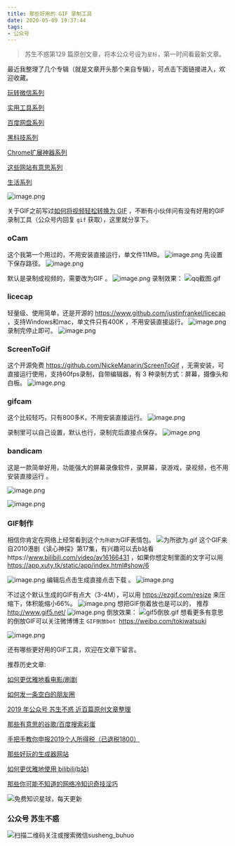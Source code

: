 ```yaml
---
title: 那些好用的 GIF 录制工具
date: 2020-05-09 19:37:44
tags:
- 公众号
---
```

> 苏生不惑第129 篇原创文章，将本公众号设为`星标`，第一时间看最新文章。

最近我整理了几个专辑（就是文章开头那个来自专辑），可点击下面链接进入，欢迎收藏。

[玩转微信系列](https://mp.weixin.qq.com/mp/appmsgalbum?action=getalbum&album_id=1319703220939456512&__biz=MzIyMjg2ODExMA==#wechat_redirect)

[实用工具系列](https://mp.weixin.qq.com/mp/appmsgalbum?action=getalbum&album_id=1319695030503931905&__biz=MzIyMjg2ODExMA==#wechat_redirect)

[百度网盘系列](https://mp.weixin.qq.com/mp/appmsgalbum?action=getalbum&album_id=1319689299658604545&__biz=MzIyMjg2ODExMA==#wechat_redirect)

[黑科技系列](https://mp.weixin.qq.com/mp/appmsgalbum?action=getalbum&album_id=1319680810974511105&__biz=MzIyMjg2ODExMA==#wechat_redirect)

[Chrome扩展神器系列](https://mp.weixin.qq.com/mp/appmsgalbum?action=getalbum&album_id=1319685403368292353&__biz=MzIyMjg2ODExMA==#wechat_redirect)

 [这些网站有意思系列](https://mp.weixin.qq.com/mp/appmsgalbum?action=getalbum&album_id=1319683982690418688&__biz=MzIyMjg2ODExMA==#wechat_redirect) 

[生活系列](https://mp.weixin.qq.com/mp/appmsgalbum?action=getalbum&album_id=1319700560609869824&__biz=MzIyMjg2ODExMA==#wechat_redirect)

![image.png](https://upload-images.jianshu.io/upload_images/23152173-1e2a5ff5e0ff3538.png?imageMogr2/auto-orient/strip%7CimageView2/2/w/1240)


关于GIF之前写过[如何将视频轻松转换为 GIF](https://mp.weixin.qq.com/s/bGcMIz0dOoDe3quo5G0-Ug)  ，不断有小伙伴问有没有好用的GIF录制工具（公众号内回复 `gif`  获取），这里就分享下。
 
 
### oCam 
这个我第一个用过的，不用安装直接运行，单文件11MB。
![image.png](https://upload-images.jianshu.io/upload_images/23152173-d527575b7bb8e697.png?imageMogr2/auto-orient/strip%7CimageView2/2/w/1240)
先设置下保存路径。
![image.png](https://upload-images.jianshu.io/upload_images/23152173-4949c8726c6a4e49.png?imageMogr2/auto-orient/strip%7CimageView2/2/w/1240)

默认是录制成视频的，需要改为GIF 。
![image.png](https://upload-images.jianshu.io/upload_images/23152173-da853cc32f76ba52.png?imageMogr2/auto-orient/strip%7CimageView2/2/w/1240)
录制效果：
![qq截图.gif](https://upload-images.jianshu.io/upload_images/17817191-cd017e398d9e5bcb.gif?imageMogr2/auto-orient/strip)
### licecap
轻量级、使用简单，还是开源的 https://www.github.com/justinfrankel/licecap  ，支持Windows和mac，单文件只有400K ，不用安装直接运行。
![image.png](https://upload-images.jianshu.io/upload_images/23152173-5e3fb6221321be0e.png?imageMogr2/auto-orient/strip%7CimageView2/2/w/1240)
录制完停止即可。
![image.png](https://upload-images.jianshu.io/upload_images/23152173-591ead095d18ae0a.png?imageMogr2/auto-orient/strip%7CimageView2/2/w/1240)

### ScreenToGif
这个开源免费
https://github.com/NickeManarin/ScreenToGif  ，无需安装，可直接运行使用，支持60fps录制，自带编辑器，有 3 种录制方式：屏幕，摄像头和白板。
![image.png](https://upload-images.jianshu.io/upload_images/23152173-a19bbe55ffcad3ea.png?imageMogr2/auto-orient/strip%7CimageView2/2/w/1240)

### gifcam
这个比较轻巧，只有800多K，不用安装直接运行。
![image.png](https://upload-images.jianshu.io/upload_images/23152173-0c125e01a747c9da.png?imageMogr2/auto-orient/strip%7CimageView2/2/w/1240)

录制里可以自己设置，默认也行，录制完后直接点保存。
![image.png](https://upload-images.jianshu.io/upload_images/23152173-32e7d48264325353.png?imageMogr2/auto-orient/strip%7CimageView2/2/w/1240)
### bandicam
这是一款简单好用，功能强大的屏幕录像软件，录屏幕，录游戏，录视频，也不用安装直接运行 。

![image.png](https://upload-images.jianshu.io/upload_images/23152173-03a27b112f013eb4.png?imageMogr2/auto-orient/strip%7CimageView2/2/w/1240)

![image.png](https://upload-images.jianshu.io/upload_images/23152173-a37872555cc9f03f.png?imageMogr2/auto-orient/strip%7CimageView2/2/w/1240)

### GIF制作
相信你肯定在网络上经常看到这个`为所欲为`GIF表情包。
![为所欲为.gif](https://upload-images.jianshu.io/upload_images/17817191-f528f460449e710e.gif?imageMogr2/auto-orient/strip)
 这个GIF来自2010港剧《读心神探》第17集，有兴趣可以去b站看https://www.bilibili.com/video/av16166431 ，如果你想定制里面的文字可以用 https://app.xuty.tk/static/app/index.html#show/6  

![image.png](https://upload-images.jianshu.io/upload_images/23152173-880d4ef552c44a04.png?imageMogr2/auto-orient/strip%7CimageView2/2/w/1240)
编辑后点击生成直接点击下载 。
![image.png](https://upload-images.jianshu.io/upload_images/23152173-4f9a951989646426.png?imageMogr2/auto-orient/strip%7CimageView2/2/w/1240)

不过这个默认生成的GIF有点大（3-4M），可以用 https://ezgif.com/resize 来压缩下，体积能缩小66%。
![image.png](https://upload-images.jianshu.io/upload_images/17817191-d573a6272858b701.png?imageMogr2/auto-orient/strip%7CimageView2/2/w/1240)
想把GIF倒着放也是可以的， 推荐 http://www.gif5.net/
![image.png](https://upload-images.jianshu.io/upload_images/23152173-dee16b9644715578.png?imageMogr2/auto-orient/strip%7CimageView2/2/w/1240)
倒放效果：
![gif5倒放.gif](https://upload-images.jianshu.io/upload_images/23152173-def4b97dd4b4f5a0.gif?imageMogr2/auto-orient/strip)
想看更多有意思的倒放GIF可以关注微博博主 `GIF倒放bot `https://weibo.com/tokiwatsuki 

![image.png](https://upload-images.jianshu.io/upload_images/23152173-7024291f76b5a58f.png?imageMogr2/auto-orient/strip%7CimageView2/2/w/1240)



还有哪些更好用的GIF工具，欢迎在文章下留言。

推荐历史文章:

[如何更优雅地看电影/刷剧 ](https://mp.weixin.qq.com/s/ksElusubk3s7dKtAqI4HKg)

[如何发一条空白的朋友圈](https://mp.weixin.qq.com/s/Xz1m-mqtCcBF_4hmGCpkUQ)

[2019 年公众号 苏生不惑 近百篇原创文章整理](https://mp.weixin.qq.com/s/Lm4l_aPCSXymUGcqO_Yf3g)

[那些有意思的谷歌/百度搜索彩蛋](https://mp.weixin.qq.com/s/dXZhN3GbqQslg7-YHcRL3A)


[手把手教你申报2019个人所得税（已退税1800）](https://mp.weixin.qq.com/s/GQ6OUbPHqNJco0Gv_SiRgg)

[那些好玩的生成器网站](https://mp.weixin.qq.com/s/mPpRYbjfgpVqKcpFwnPYtA)

[如何更优雅地使用 bilibili(b站)](https://mp.weixin.qq.com/s/a_lxHOQVA9RR_dYyzr56Gw)

[那些你可能不知道的网络冷知识奇技淫巧](https://mp.weixin.qq.com/s/-p-RZLh8ovNiCYv6YQkbrw)

 
![免费知识星球，每天更新](https://upload-images.jianshu.io/upload_images/17817191-9d41aa25edcd25c4.png?imageMogr2/auto-orient/strip%7CimageView2/2/w/1240)
### 公众号 苏生不惑
 ![扫描二维码关注或搜索微信susheng_buhuo](https://upload-images.jianshu.io/upload_images/17817191-6e0079f95d4c0338.jpg?imageMogr2/auto-orient/strip%7CimageView2/2/w/1240)